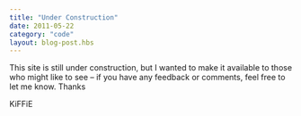 ```yaml
---
title: "Under Construction"
date: 2011-05-22
category: "code"
layout: blog-post.hbs
---
```

This site is still under construction, but I wanted to make it available to those who might like to see – if you have any feedback or comments, feel free to let me know. Thanks

KiFFiE
